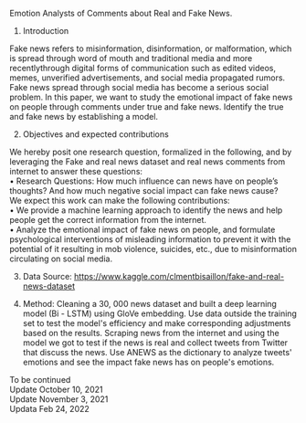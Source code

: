 Emotion Analysts of Comments about Real and Fake News.

1. Introduction

Fake news refers to misinformation, disinformation, or malformation, which is spread through word of mouth and traditional media and more recentlythrough digital forms of communication such as edited videos, memes, unverified advertisements, and social media propagated rumors. Fake news spread through social media has become a serious social problem. In this paper, we want to study the emotional impact of fake news on people through comments under true and fake news. Identify the true and fake news by establishing a model.


2. Objectives and expected contributions

We hereby posit one research question, formalized in the following, and by leveraging the Fake and real news dataset and real news comments from internet to answer these questions: \
• Research Questions: How much influence can news have on people’s thoughts? And how much negative social impact can fake news cause? \
We expect this work can make the following contributions: \
• We provide a machine learning approach to identify the news and help people get the correct information from the internet. \
• Analyze the emotional impact of fake news on people, and formulate psychological interventions of misleading information to prevent it with the potential of it resulting in mob violence, suicides, etc., due to misinformation circulating on social media. 


3. Data Source: https://www.kaggle.com/clmentbisaillon/fake-and-real-news-dataset


4. Method: Cleaning a 30, 000 news dataset and built a deep learning model (Bi - LSTM) using GloVe embedding. Use data outside the training set to test the model's efficiency and make corresponding adjustments based on the results. Scraping news from the internet and using the model we got to test if the news is real and collect tweets from Twitter that discuss the news. Use ANEWS as the dictionary to analyze tweets' emotions and see the impact fake news has on people's emotions.



To be continued \
Update October 10, 2021 \
Update November 3, 2021 \
Updata Feb 24, 2022
